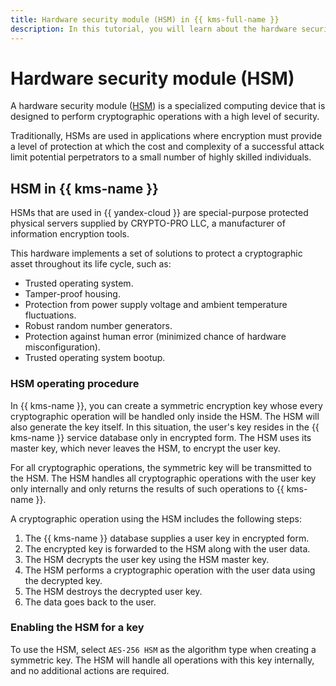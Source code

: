```yaml
---
title: Hardware security module (HSM) in {{ kms-full-name }}
description: In this tutorial, you will learn about the hardware security module, its implementation in {{ kms-name }}, and how you can use it.
---
```


# Hardware security module (HSM)


A hardware security module ([HSM](https://en.wikipedia.org/wiki/Hardware_security_module)) is a specialized computing device that is designed to perform cryptographic operations with a high level of security.

Traditionally, HSMs are used in applications where encryption must provide a level of protection at which the cost and complexity of a successful attack limit potential perpetrators to a small number of highly skilled individuals.

## HSM in {{ kms-name }}

HSMs that are used in {{ yandex-cloud }} are special-purpose protected physical servers supplied by CRYPTO-PRO LLC, a manufacturer of information encryption tools.

This hardware implements a set of solutions to protect a cryptographic asset throughout its life cycle, such as:
* Trusted operating system.
* Tamper-proof housing.
* Protection from power supply voltage and ambient temperature fluctuations.
* Robust random number generators.
* Protection against human error (minimized chance of hardware misconfiguration).
* Trusted operating system bootup.

### HSM operating procedure

In {{ kms-name }}, you can create a symmetric encryption key whose every cryptographic operation will be handled only inside the HSM. The HSM will also generate the key itself. In this situation, the user's key resides in the {{ kms-name }} service database only in encrypted form. The HSM uses its master key, which never leaves the HSM, to encrypt the user key.

For all cryptographic operations, the symmetric key will be transmitted to the HSM. The HSM handles all cryptographic operations with the user key only internally and only returns the results of such operations to {{ kms-name }}.

A cryptographic operation using the HSM includes the following steps:

1. The {{ kms-name }} database supplies a user key in encrypted form.
1. The encrypted key is forwarded to the HSM along with the user data.
1. The HSM decrypts the user key using the HSM master key.
1. The HSM performs a cryptographic operation with the user data using the decrypted key.
1. The HSM destroys the decrypted user key.
1. The data goes back to the user.

### Enabling the HSM for a key

To use the HSM, select `AES-256 HSM` as the algorithm type when creating a symmetric key. The HSM will handle all operations with this key internally, and no additional actions are required.
